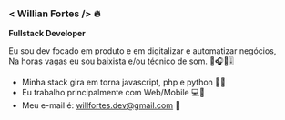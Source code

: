 ### < Willian Fortes /> 🔥

**Fullstack Developer**

Eu sou dev focado em produto e em digitalizar e automatizar negócios,<br/>
Na horas vagas eu sou baixista e/ou técnico de som. 🎵🎧🎸🎚

- Minha stack gira em torna javascript, php e python 👨‍💻
- Eu trabalho principalmente com Web/Mobile 💻📱
- Meu e-mail é: willfortes.dev@gmail.com 📩
